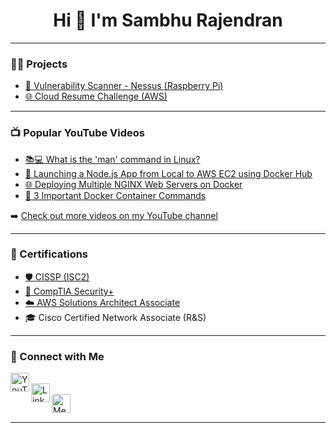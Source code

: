 <h1 align="center">Hi 👋 I'm Sambhu Rajendran</h1>

---

### 👨‍💻 Projects

- [🍓 Vulnerability Scanner - Nessus (Raspberry Pi)](https://github.com/SambhuRajendran/PiVulnerabilityScanner)
- [🌐 Cloud Resume Challenge (AWS)](https://github.com/SambhuRajendran/SambhuRajendran)

---

### 📺 Popular YouTube Videos

- [📚💻 What is the 'man' command in Linux?](https://www.youtube.com/watch?v=LTJEAwuKowU)
- [🚀 Launching a Node.js App from Local to AWS EC2 using Docker Hub](https://www.youtube.com/watch?v=LK0RWNqx2Qg)
- [🌐 Deploying Multiple NGINX Web Servers on Docker](https://www.youtube.com/watch?v=Et5adLlmDtw)
- [🐳 3 Important Docker Container Commands](https://www.youtube.com/watch?v=Xv0ZknIWHdA)

➡️ [Check out more videos on my YouTube channel](https://www.youtube.com/@SambhuRajendran)

---

### 📕 Certifications

- [🛡️ CISSP (ISC2)](https://www.credly.com/badges/95a8832e-48b9-44cf-9566-8e543ae0f9ef/public_url)
- [🔐 CompTIA Security+](https://www.certmetrics.com/comptia/public/verification.aspx?code=M2DYTQ89PR9PV8S7)
- [☁️ AWS Solutions Architect Associate](https://cp.certmetrics.com/amazon/en/public/verify/credential/RY43QYRKHMQ41N3F)
- 🎓 Cisco Certified Network Associate (R&S)

---

### 🤝 Connect with Me

[<img align="left" alt="YouTube" width="30px" src="https://img.icons8.com/color/48/youtube-play.png" />][YouTube]  
[<img align="left" alt="LinkedIn" width="30px" src="https://img.icons8.com/color/48/linkedin.png" />][LinkedIn]  
[<img align="left" alt="Medium Blog" width="30px" src="https://img.icons8.com/arcade/64/medium-monogram.png" />][Blog]

<br>

---

[YouTube]: https://www.youtube.com/@SambhuRajendran  
[LinkedIn]: https://www.linkedin.com/in/rsambhu/  
[Blog]: https://medium.com/@sambhurajendran
